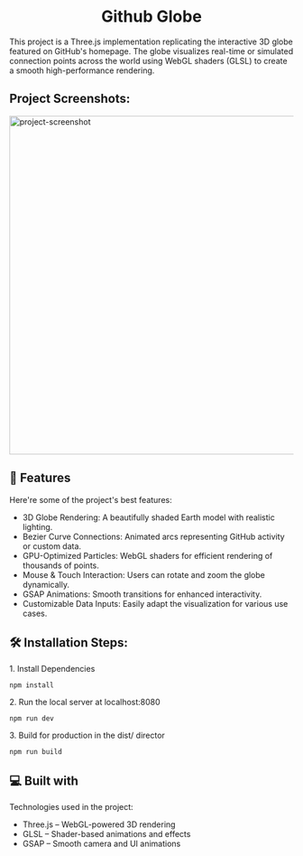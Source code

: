 <h1 align="center" id="title">Github Globe</h1>

<p id="description">This project is a Three.js implementation replicating the interactive 3D globe featured on GitHub's homepage. The globe visualizes real-time or simulated connection points across the world using WebGL shaders (GLSL) to create a smooth high-performance rendering.</p>

<h2>Project Screenshots:</h2>

<img src="https://i.postimg.cc/3xcb8XmT/Screenshot-2025-03-01-190541.png" alt="project-screenshot" width="1000" height="600/">

  
  
<h2>🧐 Features</h2>

Here're some of the project's best features:

*   3D Globe Rendering: A beautifully shaded Earth model with realistic lighting.
*   Bezier Curve Connections: Animated arcs representing GitHub activity or custom data.
*   GPU-Optimized Particles: WebGL shaders for efficient rendering of thousands of points.
*   Mouse & Touch Interaction: Users can rotate and zoom the globe dynamically.
*   GSAP Animations: Smooth transitions for enhanced interactivity.
*   Customizable Data Inputs: Easily adapt the visualization for various use cases.

<h2>🛠️ Installation Steps:</h2>

<p>1. Install Dependencies</p>

```
npm install
```

<p>2. Run the local server at localhost:8080</p>

```
npm run dev
```

<p>3. Build for production in the dist/ director</p>

```
npm run build
```

  
  
<h2>💻 Built with</h2>

Technologies used in the project:

*   Three.js – WebGL-powered 3D rendering
*   GLSL – Shader-based animations and effects
*   GSAP – Smooth camera and UI animations
